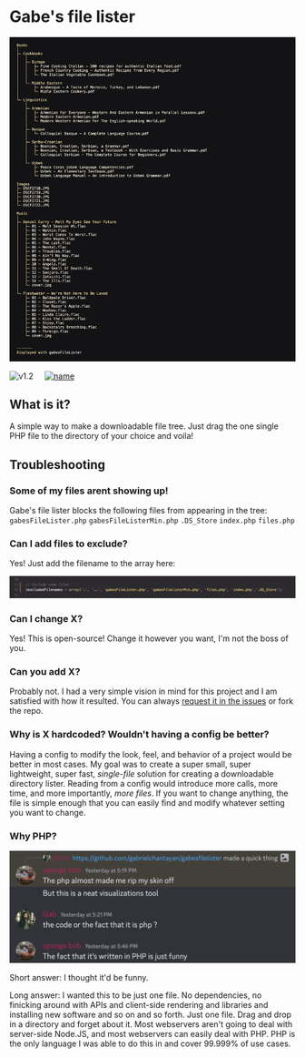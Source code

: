 # Gabe's file lister

![example image](img/head.png)

![v1.2](https://img.shields.io/badge/Version-1.2-blue)     [![name](https://img.shields.io/badge/Changelog-brightgreen)](CHANGELOG.MD)

## What is it?
A simple way to make a downloadable file tree. Just drag the one single PHP file to the directory of your choice and voila!

## Troubleshooting
### Some of my files arent showing up!
Gabe's file lister blocks the following files from appearing in the tree: `gabesFileLister.php` `gabesFileListerMin.php` `.DS_Store` `index.php` `files.php`

### Can I add files to exclude?
Yes! Just add the filename to the array here:

![Line 52, buddy](img/exclude.png)

### Can I change X?
Yes! This is open-source! Change it however you want, I'm not the boss of you.

### Can you add X?
Probably not. I had a very simple vision in mind for this project and I am satisfied with how it resulted. You can always [request it in the issues](https://github.com/gabrielchantayan/gabesfilelister/issues) or fork the repo. 

### Why is X hardcoded? Wouldn't having a config be better?
Having a config to modify the look, feel, and behavior of a project would be better in most cases. My goal was to create a super small, super lightweight, super fast, *single-file* solution for creating a downloadable directory lister. Reading from a config would introduce more calls, more time, and more importantly, *more files*. If you want to change anything, the file is simple enough that you can easily find and modify whatever setting you want to change.

### Why PHP?
![My friend asking why I wrote it in PHP](img/whyPHP.png)

Short answer: I thought it'd be funny.

Long answer: I wanted this to be just one file. No dependencies, no finicking around with APIs and client-side rendering and libraries and installing new software and so on and so forth. Just one file. Drag and drop in a directory and forget about it. Most webservers aren't going to deal with server-side Node.JS, and most webservers can easily deal with PHP. PHP is the only language I was able to do this in and cover 99.999% of use cases. 
